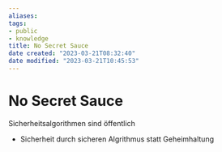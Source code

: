 ```yaml
---
aliases: 
tags:
- public
- knowledge
title: No Secret Sauce
date created: "2023-03-21T08:32:40"
date modified: "2023-03-21T10:45:53"
---
```


# No Secret Sauce

Sicherheitsalgorithmen sind öffentlich
- Sicherheit durch sicheren Algrithmus statt Geheimhaltung
